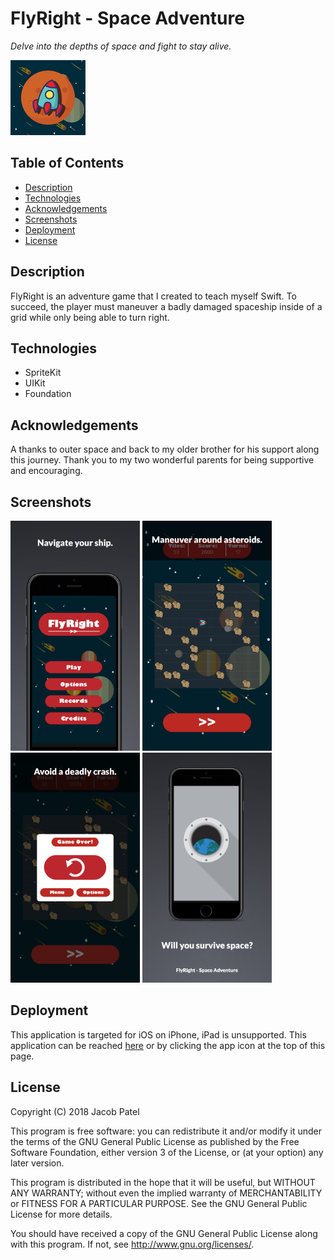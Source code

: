 # FlyRight - Space Adventure 

*Delve into the depths of space and fight to stay alive.* 

![Appstore](FlyRight/Assets.xcassets/AppIcon.appiconset/Icon-App-60x60@2x.png)

## Table of Contents
- [Description](#description)
- [Technologies](#technologies)
- [Acknowledgements](#acknowledgements)
- [Screenshots](#screenshots)
- [Deployment](#deployment)
- [License](#license)

## Description

FlyRight is an adventure game that I created to teach myself Swift. To succeed, the player must maneuver a badly damaged spaceship inside of a grid while only being able to turn right.

## Technologies

* SpriteKit
* UIKit
* Foundation

## Acknowledgements

A thanks to outer space and back to my older brother for his support along this journey. Thank you to my two wonderful parents for being supportive and encouraging.

## Screenshots

<img src="Screenshots/Menu.jpg" width="207" height="368">
<img src="Screenshots/Game.jpg " width="207" height="368">
<img src="Screenshots/GameOver.jpg" width="207" height="368">
<img src="Screenshots/Launchscreen.jpg" width="207" height="368">

## Deployment

This application is targeted for iOS on iPhone, iPad is unsupported. This application can be reached [here](https://appstoreprofile) or by clicking the app icon at the top of this page.

## License

 Copyright (C) 2018 Jacob Patel

 This program is free software: you can redistribute it and/or modify
 it under the terms of the GNU General Public License as published by
 the Free Software Foundation, either version 3 of the License, or
 (at your option) any later version.

 This program is distributed in the hope that it will be useful,
 but WITHOUT ANY WARRANTY; without even the implied warranty of
 MERCHANTABILITY or FITNESS FOR A PARTICULAR PURPOSE.  See the
 GNU General Public License for more details.

 You should have received a copy of the GNU General Public License
 along with this program.  If not, see <http://www.gnu.org/licenses/>.
